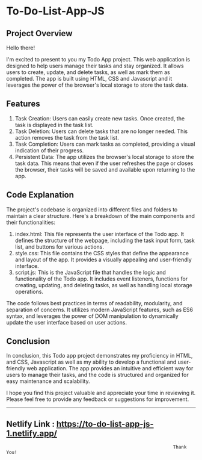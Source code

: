 # To-Do-List-App-JS

Project Overview
----------------

Hello there!

I'm excited to present to you my Todo App project. This web application is designed to help users manage their tasks and stay organized. It allows users to create, update, and delete tasks, as well as mark them as completed. The app is built using HTML, CSS and Javascript and it leverages the power of the browser's local storage to store the task data.


Features
---------

1.  Task Creation: Users can easily create new tasks. Once created, the task is displayed in the task list.
2.  Task Deletion: Users can delete tasks that are no longer needed. This action removes the task from the task list.
3.  Task Completion: Users can mark tasks as completed, providing a visual indication of their progress.
4.  Persistent Data: The app utilizes the browser's local storage to store the task data. This means that even if the user refreshes the page or closes the browser, their tasks will be saved and available upon 
    returning to the app.


Code Explanation
-----------------

The project's codebase is organized into different files and folders to maintain a clear structure. Here's a breakdown of the main components and their functionalities:

1.  index.html: This file represents the user interface of the Todo app. It defines the structure of the webpage, including the task input form, task list, and buttons for various actions.
2.  style.css: This file contains the CSS styles that define the appearance and layout of the app. It provides a visually appealing and user-friendly interface.
3.  script.js: This is the JavaScript file that handles the logic and functionality of the Todo app. It includes event listeners, functions for creating, updating, and deleting tasks, as well as handling local 
    storage operations.
    
The code follows best practices in terms of readability, modularity, and separation of concerns. It utilizes modern JavaScript features, such as ES6 syntax, and leverages the power of DOM manipulation to dynamically update the user interface based on user actions.


Conclusion
-----------

In conclusion, this Todo app project demonstrates my proficiency in HTML, and CSS, Javascript as well as my ability to develop a functional and user-friendly web application. The app provides an intuitive and efficient way for users to manage their tasks, and the code is structured and organized for easy maintenance and scalability.

I hope you find this project valuable and appreciate your time in reviewing it. Please feel free to provide any feedback or suggestions for improvement. 

----------------------------

Netlify Link :  https://to-do-list-app-js-1.netlify.app/
-------------
                                                                           
                                                                  Thank You! 
                                                                
